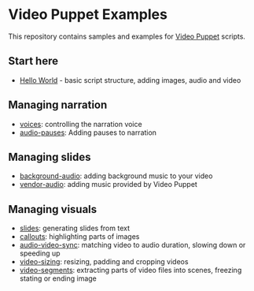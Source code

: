 # Video Puppet Examples

This repository contains samples and examples for [Video Puppet](https://www.videopuppet.com) scripts.

## Start here

* [Hello World](hello-world/README.md) - basic script structure, adding images, audio and video

## Managing narration

* [voices](voices/README.md): controlling the narration voice
* [audio-pauses](audio-pauses/README.md): Adding pauses to narration

## Managing slides

* [background-audio](background-audio/README.md): adding background music to your video
* [vendor-audio](vendor-audio/README.md): adding music provided by Video Puppet

## Managing visuals

* [slides](slides/README.md): generating slides from text 
* [callouts](callouts/README.md): highlighting parts of images
* [audio-video-sync](audio-video-sync/README.md): matching video to audio duration, slowing down or speeding up 
* [video-sizing](video-sizing/README.md): resizing, padding and cropping videos
* [video-segments](video-segments/README.md): extracting parts of video files into scenes, freezing stating or ending image
